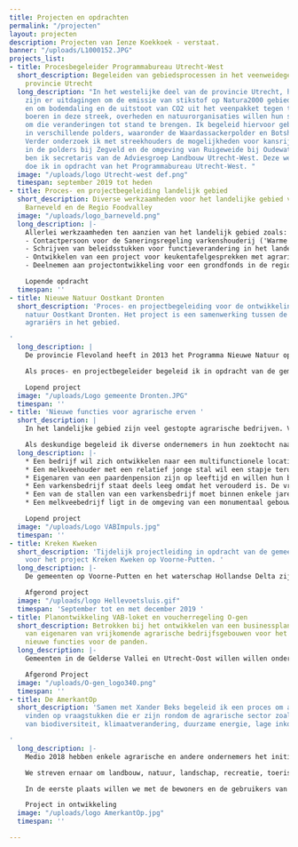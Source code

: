 ```yaml
---
title: Projecten en opdrachten
permalink: "/projecten"
layout: projecten
description: Projecten van Ienze Koekkoek - verstaat.
banner: "/uploads/L1000152.JPG"
projects_list:
- title: Procesbegeleider Programmabureau Utrecht-West
  short_description: Begeleiden van gebiedsprocessen in het veenweidegebied van de
    provincie Utrecht
  long_description: "In het westelijke deel van de provincie Utrecht, het veenweidegebied,
    zijn er uitdagingen om de emissie van stikstof op Natura2000 gebieden te reduceren
    en om bodemdaling en de uitstoot van CO2 uit het veenpakket tegen te gaan. De
    boeren in deze streek, overheden en natuurorganisaties willen hun steentje bijdragen
    om die veranderingen tot stand te brengen. Ik begeleid hiervoor gebiedsprocessen
    in verschillende polders, waaronder de Waardassackerpolder en Botshol bij Abcoude.
    Verder onderzoek ik met streekhouders de mogelijkheden voor kansrijk gebiedsprocessen
    in de polders bij Zegveld en de omgeving van Ruigeweide bij Oudewater.\nDaarnaast
    ben ik secretaris van de Adviesgroep Landbouw Utrecht-West. Deze werkzaamheden
    doe ik in opdracht van het Programmabureau Utrecht-West. "
  image: "/uploads/logo Utrecht-west def.png"
  timespan: september 2019 tot heden
- title: Proces- en projectbegeleiding landelijk gebied
  short_description: Diverse werkzaamheden voor het landelijke gebied van de gemeente
    Barneveld en de Regio Foodvalley
  image: "/uploads/logo_barneveld.png"
  long_description: |-
    Allerlei werkzaamheden ten aanzien van het landelijk gebied zoals:
    - Contactpersoon voor de Saneringsregeling varkenshouderij ('Warme sanering varkenshouderij');
    - Schrijven van beleidsstukken voor functieverandering in het landelijke gebied;
    - Ontwikkelen van een project voor keukentafelgesprekken met agrarische ondernemers en hun gezinnen voor de Regio Foodvalley;
    - Deelnemen aan projectontwikkeling voor een grondfonds in de regio Foodvalley.

    Lopende opdracht
  timespan: ''
- title: Nieuwe Natuur Oostkant Dronten
  short_description: 'Proces- en projectbegeleiding voor de ontwikkeling van nieuwe
    natuur Oostkant Dronten. Het project is een samenwerking tussen de gemeente en
    agrariërs in het gebied.

'
  long_description: |
    De provincie Flevoland heeft in 2013 het Programma Nieuwe Natuur opgezet. Overheden en  (agrarische) ondernemers werden uitgedaagd om op een ondernemende manier nieuwe natuur te realiseren. De gemeente Dronten heeft hierop 'ingetekend'. Met een aantal agrarische ondernemers en Staatsbosbeheer is een plan gemaakt om 69 ha nieuwe natuur te ontwikkelen en deels open te stellen voor recreanten.

    Als proces- en projectbegeleider begeleid ik in opdracht van de gemeente de realisatie van deze nieuwe natuur. Er wordt een uitvoeringsovereenkomst tussen ondernemers en gemeente ontworpen en getekend. Daarna komt de verder detaillering van de plannen aan de orde, het gesprek met de omgeving en de bestemmingsplanprocedure. Als dat is afgerond kan de uitvoering ter hand worden genomen en het beheer gestart.

    Lopend project
  image: "/uploads/Logo gemeente Dronten.JPG"
  timespan: ''
- title: 'Nieuwe functies voor agrarische erven '
  short_description: |
    In het landelijke gebied zijn veel gestopte agrarische bedrijven. Veel agrarische ondernemers overwegen om te stoppen. De provincie Noord-Brabant stelt met VABIMPULS vouchers beschikbaar aan deze ondernemers om met deskundigen en specialisten te zoeken naar  alternatieve functies voor erf en de gebouwen en een connectie met de omgeving.

    Als deskundige begeleid ik diverse ondernemers in hun zoektocht naar een nieuwe invulling voor het erf.
  long_description: |-
    * Een bedrijf wil zich ontwikkelen naar een multifunctionele locatie waar carnavalswagens gebouwd worden, wat een knooppunt wordt voor distributie van regionaal voedsel en een uitvalsbasis is om de omgeving te ontdekken. Tevens een verzamelgebouw voor kleine bedrijfjes en start ups.
    * Een melkveehouder met een relatief jonge stal wil een stapje terug doen en zoekt een alternatieve invulling van zijn stal en hulp bij het maken van de juiste (fiscale) keuzes.
    * Eigenaren van een paardenpension zijn op leeftijd en willen hun bedrijf verkopen. Er zijn gegadigden die er een zorgconcept van willen maken. De vraag is of dat mogelijk is met specialisten uitgezocht.
    * Een varkensbedrijf staat deels leeg omdat het verouderd is. De vraag komt op wat er mogelijk is op deze locatie als het gehele varkensbedrijf stopt. Er zijn diverse ideeën, waaronder een ambitieus plan om oude tijden te laten herleven met de herbouw van een archeologische monument (een burcht) voor wonen, extensief wonen eromheen, nieuwe natuur en extensieve recreatie.
    * Een van de stallen van een varkensbedrijf moet binnen enkele jaren gerenoveerd worden. De ondernemers lopen tegen de 60; investeren is niet meer rendabel te maken. Wat dan? Dat onderzoeken we nu.
    * Een melkveebedrijf ligt in de omgeving van een monumentaal gebouw voor opslag, waarvoor een herbestemming is beoogd met woningen. Echter, de geurcirkel van het melkveebedrijf verhindert deze mogelijkheid. Onderzocht wordt of er voor het melkveebedrijf ook een andere, rendabele, functie gevonden kan worden, zodat het de ontwikkeling bij de buren doorgang kan vinden.

    Lopend project
  image: "/uploads/Logo VABImpuls.jpg"
  timespan: ''
- title: Kreken Kweken
  short_description: 'Tijdelijk projectleiding in opdracht van de gemeente Hellevoetsluis
    voor het project Kreken Kweken op Voorne-Putten. '
  long_description: |-
    De gemeenten op Voorne-Putten en het waterschap Hollandse Delta zijn al enige jaren bezig om grond langs watergangen te verwerven om ecologische oevers aan te leggen. Vanwege het vertrek van de projectleider, neem ik die taak over. Op dit moment wordt er grond verworven en worden er ecologische oevers ingericht.

    Afgerond project
  image: "/uploads/logo Hellevoetsluis.gif"
  timespan: 'September tot en met december 2019 '
- title: Planontwikkeling VAB-loket en voucherregeling O-gen
  short_description: Betrokken bij het ontwikkelen van een businessplan voor ondersteuning
    van eigenaren van vrijkomende agrarische bedrijfsgebouwen voor het vinden van
    nieuwe functies voor de panden.
  long_description: |-
    Gemeenten in de Gelderse Vallei en Utrecht-Oost willen willen ondersteuning geven aan eigenaren van vrijkomende agrarische agrarische gebouwen om nieuwe functies te vinden voor hun opstallen. Gebiedscoöperatie O-gen ontwikkelt een businessplan voor een adviesloket, een voucherregeling en coaching.

    Afgerond Project
  image: "/uploads/O-gen_logo340.png"
  timespan: ''
- title: De AmerkantOp
  short_description: 'Samen met Xander Beks begeleid ik een proces om antwoorden te
    vinden op vraagstukken die er zijn rondom de agrarische sector zoals op het gebied
    van biodiversiteit, klimaatverandering, duurzame energie, lage inkomsten.

'
  long_description: |-
    Medio 2018 hebben enkele agrarische en andere ondernemers het initiatief opgepakt om een gebiedsproces op te starten in West-Brabant; globaal het gebied tussen Geertruidenberg en Moerdijk (de Amerstreek).

    We streven ernaar om landbouw, natuur, landschap, recreatie, toerisme, regionaal voedsel, duurzame energie en educatie meer met elkaar te integreren en samen te laten werken. Het doel is om een breder waardemodel en om waardeketens te creëren voor het gebied, de bewoners en de ondernemers: hogere inkomsten op een bredere basis voor de agrariërs, beter voor bodem en biodiversiteit, meer beleving voor bewoners en toeristen en inspelend op vraagstukken rondom klimaatverandering.

    In de eerste plaats willen we met de bewoners en de gebruikers van het gebied een visie formuleren voor de toekomst, waarbij we de agrarische sector in het middelpunt plaatsen.  Op die manier willen we handreikingen maken voor een vernieuwd agrarische ondernemerschap, nieuwe samenwerkingen en businessmodellen en interactie met streekhouders in het gebied.

    Project in ontwikkeling
  image: "/uploads/logo AmerkantOp.jpg"
  timespan: ''

---
```

